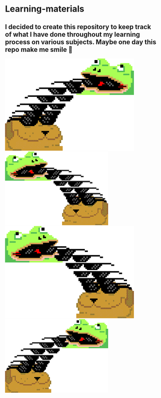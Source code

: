 # Learning-materials

I decided to create this repository to keep track of what I have done throughout my learning process on various subjects. Maybe one day this repo make me smile 🥲 
---
   ![frogg](./src/images/amazing.gif) 
   ![frogg](./src/images/small-evenMoreAmazing.gif) 
   ![froggTheAmazing](./src/images/evenMoreAmazing.gif)
   ![frogg](./src/images/small-amazing.gif)
